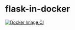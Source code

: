 # flask-in-docker

[![Docker Image CI](https://github.com/afokin52/flask-in-docker/actions/workflows/docker-image.yml/badge.svg)](https://github.com/afokin52/flask-in-docker/actions/workflows/docker-image.yml)
